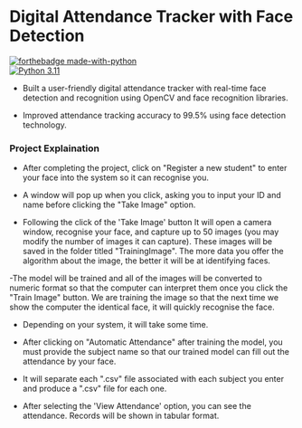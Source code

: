 
# Digital Attendance Tracker with Face Detection

[![forthebadge made-with-python](http://ForTheBadge.com/images/badges/made-with-python.svg)](https://www.python.org/)                 
[![Python 3.11](https://img.shields.io/badge/python-3.11-blue.svg)](https://www.python.org/downloads/) 

<!-- ### What steps you have to follow??
- Download or clone my Repository to your device
- type `pip install -r requirements.txt` in command prompt(this will install required package for project)
- Create a subject folder for which you want to calculate attendance inside the Attendance folder.
- open `attendance.py` and `automaticAttendance.py` and remaining python files, change all the path according to your system
- Run `attendance.py` file -->

- Built a user-friendly digital attendance tracker with real-time face detection and recognition using OpenCV and face recognition libraries.

-  Improved attendance tracking accuracy to 99.5\% using face detection technology.

### Project Explaination 
- After completing the project, click on "Register a new student" to enter your face into the system so it can recognise you.

- A window will pop up when you click, asking you to input your ID and name before clicking the "Take Image" option.

- Following the click of the 'Take Image' button It will open a camera window, recognise your face, and capture up to 50 images (you may modify the number of images it can capture). These images will be saved in the folder titled "TrainingImage". The more data you offer the algorithm about the image, the better it will be at identifying faces.

-The model will be trained and all of the images will be converted to numeric format so that the computer can interpret them once you click the "Train Image" button. We are training the image so that the next time we show the computer the identical face, it will quickly recognise the face.

- Depending on your system, it will take some time.

- After clicking on "Automatic Attendance" after training the model, you must provide the subject name so that our trained model can fill out the attendance by your face.

- It will separate each ".csv" file associated with each subject you enter and produce a ".csv" file for each one.

- After selecting the 'View Attendance' option, you can see the attendance. Records will be shown in tabular format.


<!-- 
### Screenshots

### Simple UI
<img src='https://github.com/SAMHITHAM/Digitalized-Attendance-using-Face-Recognition/blob/main/Project%20Snap/image1.png'>

### While taking Image
<img src='https://github.com/SAMHITHAM/Digitalized-Attendance-using-Face-Recognition/blob/main/Project%20Snap/image4.png'>

## While taking Attendance
<img src='https://github.com/SAMHITHAM/Digitalized-Attendance-using-Face-Recognition/blob/main/Project%20Snap/image8.png'>

## Attendance in tabular format 
<img src='https://github.com/SAMHITHAM/Digitalized-Attendance-using-Face-Recognition/blob/main/Project%20Snap/image7.png'> -->

